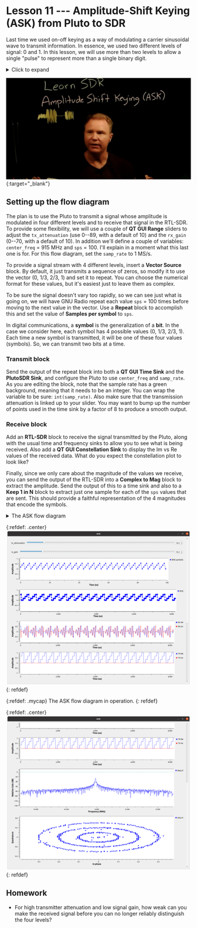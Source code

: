 # Lesson 11 --- Amplitude-Shift Keying (ASK) from Pluto to SDR

Last time we used on-off keying as a way of modulating a carrier sinusoidal wave to transmit information. In essence, we used two different levels of signal: 0 and 1. In this lesson, we will use more than two levels to allow a single "pulse" to represent more than a single binary digit.

<details markdown='block'>
<summary markdown='span'> Click to expand </summary>

- modulate the amplitude of the complex wave
- Transmit [0.0, 0.25, 0.50, 0.75, 1.0] over and over
- [0.4, 0.8, 1.2, 1.6] is already normalized for Constellation Object and Constellation Decoder
- Time and Constellation plots.
- Symbol: symbols vs bits.
- Samples per symbol (sps)
- How do we set thresholds for decoding? AGC?
- Automated multi-level threshold? Constellation decoder? (Takes complex numbers; too confusing for now.)
- Goal of digital comms is to maximize data rate while minimizing RF bandwidth.
- Noise limits the number of levels (symbols) we can distinguish
- Transmitting more symbols per second increases bandwidth
- Square pulses are incredibly inefficient and they're not the best for doing timing recovery--if you're on a plateau, how do you know whether you should be sampling a little earlier or a little later to hit the center of the symbol.
- HW: For high TX attenuation and low RX gain, where does it get too noisy to cleanly distinguish levels? What can be done to the received digital signals to push that as far as possible (like averaging or filtering).


</details>


[ ![video](figs/video/ASK-video.jpg)](https://youtu.be/rkFP5tsIfMg){:target="_blank"}

## Setting up the flow diagram

The plan is to use the Pluto to transmit a signal whose amplitude is modulated in four different levels and to receive that signal in the RTL-SDR. To provide some flexibility, we will use a couple of **QT GUI Range** sliders to adjust the `tx_attenuation` (use 0--89, with a default of 10) and the `rx_gain` (0--70, with a default of 10). In addition we'll define a couple of variables: `center_freq` = 915 MHz and `sps` = 100. I'll explain in a moment what this last one is for. For this flow diagram, set the `samp_rate` to 1 MS/s.

To provide a signal stream with 4 different levels, insert a **Vector Source** block. By default, it just transmits a sequence of zeros, so modify it to use the vector (0, 1/3, 2/3, 1) and set it to repeat. You can choose the numerical format for these values, but it's easiest just to leave them as complex.

To be sure the signal doesn't vary too rapidly, so we can see just what is going on, we will have GNU Radio repeat each value `sps` = 100 times before moving to the next value in the vector. Use a **Repeat** block to accomplish this and set the value of **Samples per symbol** to `sps`. 

In digital communications, a **symbol** is the generalization of a **bit**. In the case we consider here, each symbol has 4 possible values (0, 1/3, 2/3, 1). Each time a new symbol is transmitted, it will be one of these four values (symbols). So, we can transmit two bits at a time.

### Transmit block

Send the output of the repeat block into both a **QT GUI Time Sink** and the **PlutoSDR Sink**, and configure the Pluto to use `center_freq` and `samp_rate`. As you are editing the block, note that the sample rate has a green background, meaning that it needs to be an integer. You can wrap the variable to be sure: `int(samp_rate)`. Also make sure that the transmission attenuation is linked up to your slider. You may want to bump up the number of points used in the time sink by a factor of 8 to produce a smooth output.

### Receive block

Add an **RTL-SDR** block to receive the signal transmitted by the Pluto, along with the usual time and frequency sinks to allow you to see what is being received. Also add a **QT GUI Constellation Sink** to display the Im vs Re values of the received data. What do you expect the constellation plot to look like?

Finally, since we only care about the magnitude of the values we receive, you can send the output of the RTL-SDR into a **Complex to Mag** block to extract the amplitude. Send the output of this to a time sink and also to a **Keep 1 in N** block to extract just one sample for each of the `sps` values that are sent. This should provide a faithful representation of the 4 magnitudes that encode the symbols.


<details markdown='block'>
<summary markdown='span'> The ASK flow diagram </summary>

![ASK.grc flow diagram](figs/flow/ASK-flow.png)

</details>

{:refdef: .center}
![ASK in operation](figs/run/ASK-running.png)
{: refdef}

{:refdef: .mycap}
The ASK flow diagram in operation.
{: refdef}


{:refdef: .center}
![ASK in operation, bottom part](figs/run/ASK-running-2.png)
{: refdef}



## Homework

- For high transmitter attenuation and low signal gain, how weak can you make the received signal before you can no longer reliably distinguish the four levels?
